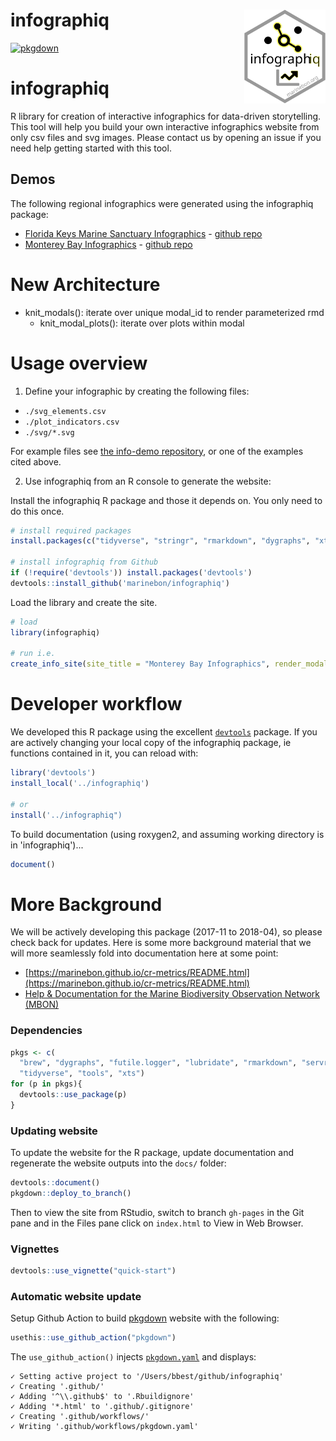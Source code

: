 # infographiq <a href='https://marinebon.org/infographiq'><img src='man/figures/logo.svg' align="right" height="150" /></a>

[![pkgdown](https://github.com/marinebon/infographiq/workflows/pkgdown/badge.svg)](https://github.com/marinebon/infographiq/actions?query=workflow%3Apkgdown)

# infographiq
R library for creation of interactive infographics for data-driven storytelling.
This tool will help you build your own interactive infographics website from only csv files and svg images.
Please contact us by opening an issue if you need help getting started with this tool.

## Demos
The following regional infographics were generated using the infographiq package:

* [Florida Keys Marine Sanctuary Infographics](https://marinebon.github.io/info-fk/corals.html) - [github repo](https://github.com/marinebon/info-fk/)
* [Monterey Bay Infographics](https://marinebon.github.io/info-mb/pelagic.html) - [github repo](https://github.com/marinebon/info-mb)

# New Architecture

- knit_modals(): iterate over unique modal_id to render parameterized rmd
  - knit_modal_plots(): iterate over plots within modal

# Usage overview

1. Define your infographic by creating the following files:

  * `./svg_elements.csv`
  * `./plot_indicators.csv`
  * `./svg/*.svg`

  For example files see [the info-demo repository](https://github.com/marinebon/info-demo), or one of the examples cited above.

2. Use infographiq from an R console to generate the website:

  Install the infographiq R package and those it depends on. You only need to do this once.

```R
# install required packages
install.packages(c("tidyverse", "stringr", "rmarkdown", "dygraphs", "xts", "lubridate", "geojsonio", "RColorBrewer", "leaflet", "crosstalk", "servr", "roxygen2", "futile.logger"))

# install infographiq from Github
if (!require('devtools')) install.packages('devtools')
devtools::install_github('marinebon/infographiq')
```

  Load the library and create the site.

```R
# load
library(infographiq)

# run i.e.
create_info_site(site_title = "Monterey Bay Infographics", render_modals = T)
```

# Developer workflow

We developed this R package using the excellent [`devtools`](https://www.rstudio.com/products/rpackages/devtools/) package. If you are actively changing your local copy of the infographiq package, ie functions contained in it, you can reload with:

```R
library('devtools')
install_local('../infographiq')

# or
install('../infographiq")
```

To build documentation (using roxygen2, and assuming working directory is in 'infographiq')...

```R
document()
```

# More Background

We will be actively developing this package (2017-11 to 2018-04), so please check back for updates. Here is some more background material that we will more seamlessly fold into documentation here at some point:

* [https://marinebon.github.io/cr-metrics/README.html](https://marinebon.github.io/cr-metrics/README.html)
* [Help & Documentation for the Marine Biodiversity Observation Network (MBON)](https://marinebon.github.io/help/apps.html#interactive-infographics)


### Dependencies

```r
pkgs <- c(
  "brew", "dygraphs", "futile.logger", "lubridate", "rmarkdown", "servr", "stringr",
  "tidyverse", "tools", "xts")
for (p in pkgs){
  devtools::use_package(p)
}
```

### Updating website

To update the website for the R package, update documentation and regenerate the website outputs into the `docs/` folder:

```R
devtools::document()
pkgdown::deploy_to_branch()
```

Then to view the site from RStudio, switch to branch `gh-pages` in the Git pane and in the Files pane click on `index.html` to View in Web Browser.

### Vignettes

```R
devtools::use_vignette("quick-start")
```

### Automatic website update

Setup Github Action to build [pkgdown](https://pkgdown.r-lib.org) website with the following:

```r
usethis::use_github_action("pkgdown")
```

The `use_github_action()` injects [`pkgdown.yaml`](https://github.com/r-lib/actions/blob/master/examples/pkgdown.yaml) and displays:

```
✓ Setting active project to '/Users/bbest/github/infographiq'
✓ Creating '.github/'
✓ Adding '^\\.github$' to '.Rbuildignore'
✓ Adding '*.html' to '.github/.gitignore'
✓ Creating '.github/workflows/'
✓ Writing '.github/workflows/pkgdown.yaml'
```





